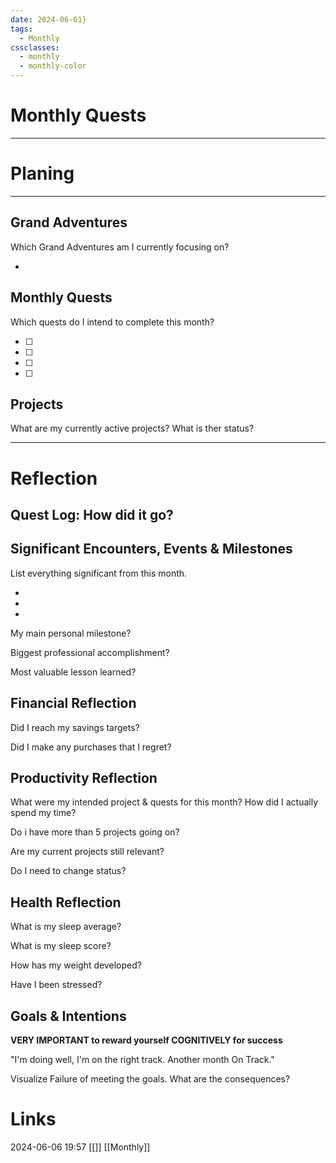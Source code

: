 ```yaml
---
date: 2024-06-01}
tags:
  - Monthly
cssclasses:
  - monthly
  - monthly-color
---
```


# Monthly Quests
***
# Planing
***
## Grand Adventures

Which Grand Adventures am I currently focusing on?

*

## Monthly Quests

Which quests do I intend to complete this month?

- [ ] 
- [ ] 
- [ ] 
- [ ] 

## Projects

What are my currently active projects? What is ther status?


***
# Reflection

## Quest Log: How did it go?



## Significant Encounters, Events & Milestones

List everything significant from this month.

*
*
*

My main personal milestone?



Biggest professional accomplishment?



Most valuable lesson learned?



## Financial Reflection

Did I reach my savings targets?



Did I make any purchases that I regret?



## Productivity Reflection

What were my intended project & quests for this month? How did I actually spend my time?



Do i have more than 5 projects going on?




Are my current projects still relevant?



Do I need to change status?




## Health Reflection

What is my sleep average?



What is my sleep score?



How has my weight developed?



Have I been stressed?



## Goals & Intentions

**VERY IMPORTANT to reward yourself COGNITIVELY for success**

"I'm doing well, I'm on the right track. Another month On Track."

Visualize Failure of meeting the goals. What are the consequences?

# Links

2024-06-06 19:57
[[]]
[[Monthly]]